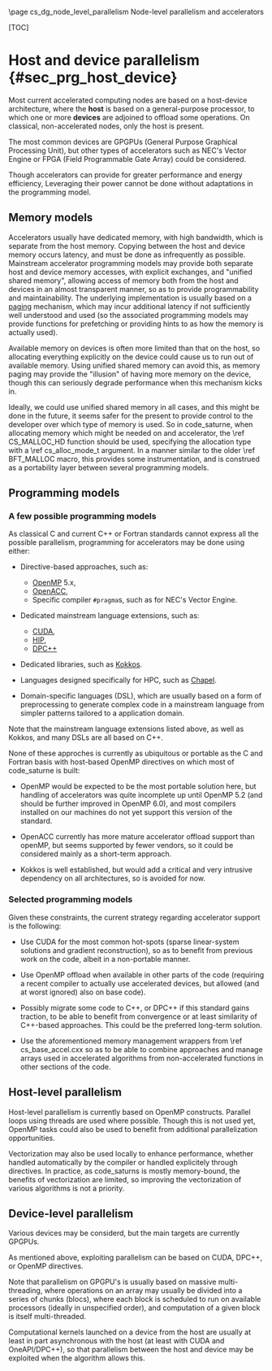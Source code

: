 <!--
  This file is part of code_saturne, a general-purpose CFD tool.

  Copyright (C) 1998-2024 EDF S.A.

  This program is free software; you can redistribute it and/or modify it under
  the terms of the GNU General Public License as published by the Free Software
  Foundation; either version 2 of the License, or (at your option) any later
  version.

  This program is distributed in the hope that it will be useful, but WITHOUT
  ANY WARRANTY; without even the implied warranty of MERCHANTABILITY or FITNESS
  FOR A PARTICULAR PURPOSE.  See the GNU General Public License for more
  details.

  You should have received a copy of the GNU General Public License along with
  this program; if not, write to the Free Software Foundation, Inc., 51 Franklin
  Street, Fifth Floor, Boston, MA 02110-1301, USA.
-->

\page cs_dg_node_level_parallelism Node-level parallelism and accelerators

[TOC]

Host and device parallelism {#sec_prg_host_device}
===========================

Most current accelerated computing nodes are based on a host-device architecture,
where the **host** is based on a general-purpose processor, to which one or
more **devices** are adjoined to offload some operations.
On classical, non-accelerated nodes, only the host is present.

The most common devices are GPGPUs (General Purpose Graphical Processing Unit),
but other types of accelerators such as NEC's Vector Engine or FPGA
(Field Programmable Gate Array) could be considered.

Though accelerators can provide for greater performance and energy efficiency,
Leveraging their power cannot be done without adaptations in the programming
model.

Memory models
-------------

Accelerators usually have dedicated memory, with high bandwidth, which is separate
from the host memory. Copying between the host and device memory occurs latency,
and must be done as infrequently as possible. Mainstream accelerator programming
models may provide both separate host and device memory accesses, with
explicit exchanges, and "unified shared memory", allowing access of memory both from
the host and devices in an almost transparent manner, so as to provide
programmability and maintainability. The underlying implementation is usually
based on a [paging](https://en.wikipedia.org/wiki/Memory_paging) mechanism,
which may incur additional latency if not sufficiently well understood
and used (so the associated programming models may provide functions for
prefetching or providing hints to as how the memory is actually used).

Available memory on devices is often more limited than that on the host,
so allocating everything explicitly on the device could cause us to run out
of available memory. Using unified shared memory can avoid this, as memory paging
may provide the "illusion" of having more memory on the device, though this
can seriously degrade performance when this mechanism kicks in.

Ideally, we could use unified shared memory in all cases, and this might be done
in the future, it seems safer for the present to provide control to the developer
over which type of memory is used. So in code_saturne, when allocating memory
which might be needed on and accelerator, the \ref CS_MALLOC_HD function should
be used, specifying the allocation type with a \ref cs_alloc_mode_t argument.
In a manner similar to the older \ref BFT_MALLOC macro, this provides
some instrumentation, and is construed as a portability layer between several
programming models.

Programming models
------------------

### A few possible programming models

As classical C and current C++ or Fortran standards cannot express all the
possible parallelism, programming for accelerators may be done using either:

- Directive-based approaches, such as:
  * [OpenMP](https://en.wikipedia.org/wiki/OpenMP) 5.x,
  * [OpenACC](https://en.wikipedia.org/wiki/OpenACC),
  * Specific compiler `#pragma`s, such as for NEC's Vector Engine.

- Dedicated mainstream language extensions, such as:
  * [CUDA](https://docs.nvidia.com/cuda/cuda-c-programming-guide/#introduction),
  * [HIP](https://developer.amd.com/resources/rocm-learning-center/fundamentals-of-hip-programming/),
  * [DPC++](https://www.intel.com/content/www/us/en/develop/documentation/oneapi-programming-guide/top/oneapi-programming-model/data-parallel-c-dpc.html)

- Dedicated libraries, such as [Kokkos](https://kokkos.org).

- Languages designed specifically for HPC, such as [Chapel](https://chapel-lang.org).

- Domain-specific languages (DSL), which are usually based on a form of preprocessing
  to generate complex code in a mainstream language from simpler patterns tailored
  to a application domain.

Note that the mainstream language extensions listed above, as well as Kokkos,
and many DSLs are all based on C++.

None of these approches is currently as ubiquitous or portable as the C and
Fortran basis with host-based OpenMP directives on which most of code_saturne
is built:

- OpenMP would be expected to be the most portable solution here, but handling of
  accelerators was quite incomplete up until OpenMP 5.2 (and should be further
  improved in OpenMP 6.0), and most compilers installed on our machines do not
  yet support this version of the standard.

- OpenACC currently has more mature accelerator offload support than openMP, but
  seems supported by fewer vendors, so it could be considered mainly as a
  short-term approach.

- Kokkos is well established, but would add a critical and very intrusive
  dependency on all architectures, so is avoided for now.

### Selected programming models

Given these constraints, the current strategy regarding accelerator support is
the following:

- Use CUDA for the most common hot-spots (sparse linear-system solutions and
  gradient reconstruction), so as to benefit from previous work on the code,
  albeit in a non-portable manner.

- Use OpenMP offload when available in other parts of the code
  (requiring a recent compiler to actually use accelerated devices, but allowed
  (and at worst ignored) also on base code).

- Possibly migrate some code to C++, or DPC++ if this standard gains traction,
  to be able to benefit from convergence or at least similarity of C++-based
  approaches. This could be the preferred long-term solution.

- Use the aforementioned memory management wrappers from \ref cs_base_accel.cxx
  so as to be able to combine approaches and manage arrays used in accelerated
  algorithms from non-accelerated functions in other sections of the code.

Host-level parallelism
----------------------

Host-level parallelism is currently based on OpenMP constructs. Parallel loops
using threads are used where possible. Though this is not used yet, OpenMP
tasks could also be used to benefit from additional parallelization
opportunities.

Vectorization may also be used locally to enhance performance, whether handled
automatically by the compiler or handled explicitely through directives.
In practice, as code_saturns is mostly memory-bound, the benefits of
vectorization are limited, so improving the vectorization of various
algorithms is not a priority.

Device-level parallelism
------------------------

Various devices may be considerd, but the main targets are currently
GPGPUs.

As mentioned above, exploiting parallelism can be based on CUDA, DPC++,
or OpenMP directives.

Note that parallelism on GPGPU's is usually based on massive multi-threading,
where operations on an array may usually be divided into a series of
chunks (blocs), where each block is scheduled to run on available processors
(ideally in unspecified order), and computation of a given block is
itself multi-threaded.

Computational kernels launched on a device from the host are usually at least
in part asynchronous with the host (at least with CUDA and OneAPI/DPC++),
so that parallelism between the host and device may be exploited when the
algorithm allows this.
